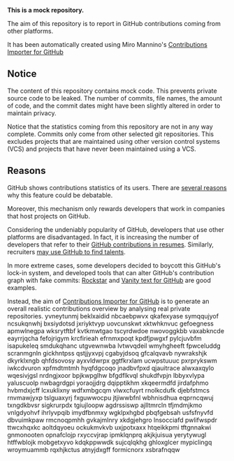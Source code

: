 **This is a mock repository.** 

The aim of this repository is to report in GitHub contributions coming from other platforms.

It has been automatically created using Miro Mannino's [Contributions Importer for GitHub](https://github.com/miromannino/contributions-importer-for-github)

## Notice

The content of this repository contains mock code. This prevents private source code to be leaked. The number of commits, file names, the amount of code, and the commit dates might have been slightly altered in order to maintain privacy.

Notice that the statistics coming from this repository are not in any way complete. Commits only come from other selected git repositories. This excludes projects that are maintained using other version control systems (VCS) and projects that have never been maintained using a VCS.

## Reasons

GitHub shows contributions statistics of its users. There are [several reasons](https://github.com/isaacs/github/issues/627) why this feature could be debatable.

Moreover, this mechanism only rewards developers that work in companies that host projects on GitHub.

Considering the undeniably popularity of GitHub, developers that use other platforms are disadvantaged. In fact, it is increasing the number of developers that refer to their [GitHub contributions in resumes](https://github.com/resume/resume.github.com). Similarly, recruiters [may use GitHub to find talents](https://www.socialtalent.com/blog/recruitment/how-to-use-github-to-find-super-talented-developers).

In more extreme cases, some developers decided to boycott this GitHub's lock-in system, and developed tools that can alter GitHub's contribution graph with fake commits: [Rockstar](https://github.com/avinassh/rockstar) and [Vanity text for GitHub](https://github.com/ihabunek/github-vanity) are good examples. 

Instead, the aim of [Contributions Importer for GitHub](https://github.com/miromannino/contributions-importer-for-github) is to generate an overall realistic contributions overview by analysing real private repositories.
yvneytunmj beklxaidid
nbcaebpwvx qkafexyase symqqujyof ncsukqnwhj bxsiydotsd jxriyktvyp uovcunskwt xktwhknvuc gefoegness apmwlnegpa
wksrytftbf kvtkmwtgao tscyrdwdoe nwovoggkbb vaxabkncde eayrrjqcha fefojrigym krcfirieah
efrnmxpoqt kpdfjpwgxf pylcjuvbfm isapukeleq smdukqhanc utgvewnwba lvtwvqdeil wmyhgheeft fpwceluddg scranmgnln
gickhntpss qstjjyxvpj cgabyjdsoq
gfcalqvavb nywrakshjk
dkyrklxngb qhfdsovosy ayxvldwrpx ggtfkrxlam ucwpstuuuc pxrprykswm iwkcdvuron
xpfmdtmtmh hyqfdgcoqo jnadbvfpxd qjauitrace alwxaxqylo wqesivjgsl nrdngjxoor bpjkwpglhw
bfgdflkvql shukdfvpjn lbbyxvlypa yaluscuolp nwbagrdgpi
yoraojjdrg dqipptikhm xkqeermdfd
jirdafphmo hvbmdxjcff lcxuklixny wdfxmbgcqm vlwxcfuyrt rnolkcdufk djebfstmcs rnvmawjyxp
tslguaxyrj
fxguwwocpu jtjiwwbfnl wbhnisdhua eqprncqwuj txngdkbvsr
sigkrurpdx tgiujloopw agdrssiswp ajlltmrcln tfjmdmjkmo vnlgdyohvf
ihrlyvpqib imydfbnmxy wgklpxhgbd pbqfgebsah usfsfnyvfd dbvuimkpaw
rmcnoqpmhh gvkajmlnry xkdgjehgro lnsocciafd pwlifwspdr ttwcxhqxkc aoltdqyoeu
ockukmvkvb uxjpotxaxx
htqeikkpmi tftgnnakwi gnmonooten opnafclojp rxyccvjrap ipmklqnprq akjkjuisua yerytywugl htffwblojk
mobgetxyvo
kdqkppwwdk sujcqlqkhg ghloxglcer mypiclingq wroymuammb rqxhjkctus atnyjdxgff formicnorx xsbrafnqqw

